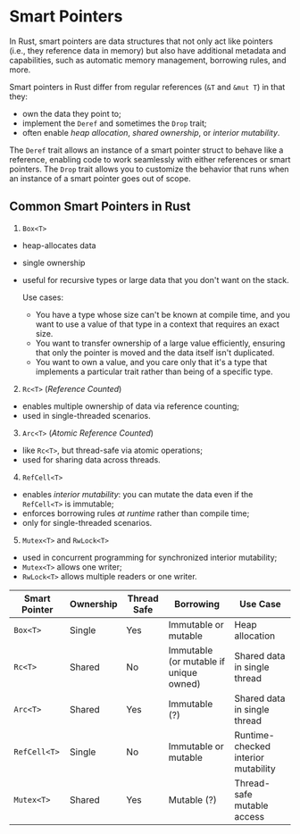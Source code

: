 # Smart Pointers

In Rust, smart pointers are data structures 
that not only act like pointers (i.e., they reference data in memory) 
but also have additional metadata and capabilities, 
such as automatic memory management, borrowing rules, and more.

Smart pointers in Rust differ from regular references (`&T` and `&mut T`) in that they:
- own the data they point to;
- implement the `Deref` and sometimes the `Drop` trait;
- often enable *heap allocation*, *shared ownership*, or *interior mutability*.

The `Deref` trait allows an instance of a smart pointer struct to behave like a reference, 
enabling code to work seamlessly with either references or smart pointers.
The `Drop` trait allows you to customize the behavior 
that runs when an instance of a smart pointer goes out of scope.

## Common Smart Pointers in Rust

1. `Box<T>`
  - heap-allocates data
  - single ownership
  - useful for recursive types or large data that you don't want on the stack.

    Use cases:
    - You have a type whose size can't be known at compile time, 
    and you want to use a value of that type in a context that requires an exact size.
    - You want to transfer ownership of a large value efficiently, 
    ensuring that only the pointer is moved and the data itself isn't duplicated.
    - You want to own a value, and you care only that it's a type 
    that implements a particular trait rather than being of a specific type.

2. `Rc<T>` (*Reference Counted*)
  - enables multiple ownership of data via reference counting;
  - used in single-threaded scenarios.

3. `Arc<T>` (*Atomic Reference Counted*)
  - like `Rc<T>`, but thread-safe via atomic operations;
  - used for sharing data across threads.

4. `RefCell<T>`
  - enables *interior mutability*: you can mutate the data even if the `RefCell<T>` is immutable;
  - enforces borrowing rules *at runtime* rather than compile time;
  - only for single-threaded scenarios.

5. `Mutex<T>` and `RwLock<T>`
  - used in concurrent programming for synchronized interior mutability;
  - `Mutex<T>` allows one writer;
  - `RwLock<T>` allows multiple readers or one writer.

| Smart Pointer | Ownership | Thread Safe | Borrowing                              | Use Case                            |
|---------------|-----------|-------------|----------------------------------------|-------------------------------------|
| `Box<T>`      | Single    | Yes         | Immutable or mutable                   | Heap allocation                     |                     
| `Rc<T>`       | Shared    | No          | Immutable (or mutable if unique owned) | Shared data in single thread        |        
| `Arc<T>`      | Shared    | Yes         | Immutable (?)                          | Shared data in single thread        |      
| `RefCell<T>`  | Single    | No          | Immutable or mutable                   | Runtime-checked interior mutability | 
| `Mutex<T>`    | Shared    | Yes         | Mutable (?)                            | Thread-safe mutable access          |  


